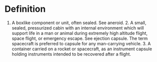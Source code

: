 # Definition

1.  A boxlike component or unit, often sealed. See aneroid. 2. A small,
    sealed, pressurized cabin with an internal environment which will
    support life in a man or animal during extremely high altitude
    flight, space flight, or emergency escape. See ejection capsule. The
    term spacecraft is preferred to capsule for any man-carrying
    vehicle. 3. A container carried on a rocket or spacecraft, as an
    instrument capsule holding instruments intended to be recovered
    after a flight.
